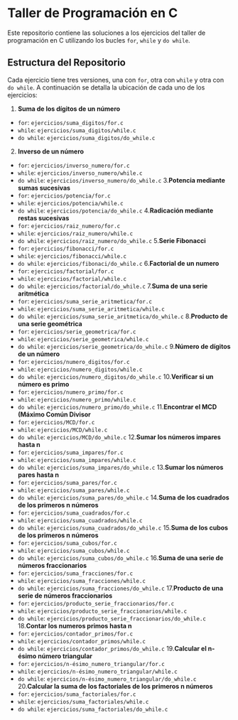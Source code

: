  # Taller de Programación en C 
Este repositorio contiene las soluciones a los ejercicios del taller de programación en C utilizando los bucles `for`, `while` y `do while`. 
## Estructura del Repositorio 
Cada ejercicio tiene tres versiones, una con `for`, otra con `while` y otra con `do while`. A continuación se detalla la ubicación de cada uno de los ejercicios: 
1. **Suma de los dígitos de un número** 
- `for`: `ejercicios/suma_digitos/for.c` 
- `while`: `ejercicios/suma_digitos/while.c` 
- `do while`: `ejercicios/suma_digitos/do_while.c`
2. **Inverso de un número** 
- `for`: `ejercicios/inverso_numero/for.c` 
- `while`: `ejercicios/inverso_numero/while.c` 
- `do while`: `ejercicios/inverso_numero/do_while.c` 
3.**Potencia mediante sumas sucesivas** 
- `for`: `ejercicios/potencia/for.c` 
- `while`: `ejercicios/potencia/while.c` 
- `do while`: `ejercicios/potencia/do_while.c` 
4.**Radicación mediante restas sucesivas** 
- `for`: `ejercicios/raiz_numero/for.c` 
- `while`: `ejercicios/raiz_numero/while.c` 
- `do while`: `ejercicios/raiz_numero/do_while.c`
5.**Serie Fibonacci** 
- `for`: `ejercicios/fibonacci/for.c` 
- `while`: `ejercicios/fibonacci/while.c` 
- `do while`: `ejercicios/fibonaci/do_while.c`
6.**Factorial de un numero** 
- `for`: `ejercicios/factorial/for.c` 
- `while`: `ejercicios/factorial/while.c` 
- `do while`: `ejercicios/factorial/do_while.c`
7.**Suma de una serie aritmética** 
- `for`: `ejercicios/suma_serie_aritmetica/for.c` 
- `while`: `ejercicios/suma_serie_aritmetica/while.c` 
- `do while`: `ejercicios/suma_serie_aritmetica/do_while.c`
8.**Producto de una serie geométrica** 
- `for`: `ejercicios/serie_geometrica/for.c` 
- `while`: `ejercicios/serie_geometrica/while.c` 
- `do while`: `ejercicios/serie_geometrica/do_while.c`
9.**Número de dígitos de un número** 
- `for`: `ejercicios/numero_digitos/for.c` 
- `while`: `ejercicios/numero_digitos/while.c` 
- `do while`: `ejercicios/numero_digitos/do_while.c`
10.**Verificar si un número es primo** 
- `for`: `ejercicios/numero_primo/for.c` 
- `while`: `ejercicios/numero_primo/while.c` 
- `do while`: `ejercicios/numero_primo/do_while.c`
11.**Encontrar el MCD (Máximo Común Divisor** 
- `for`: `ejercicios/MCD/for.c` 
- `while`: `ejercicios/MCD/while.c` 
- `do while`: `ejercicios/MCD/do_while.c`
12.**Sumar los números impares hasta n** 
- `for`: `ejercicios/suma_impares/for.c` 
- `while`: `ejercicios/suma_impares/while.c` 
- `do while`: `ejercicios/suma_impares/do_while.c`
13.**Sumar los números pares hasta n** 
- `for`: `ejercicios/suma_pares/for.c` 
- `while`: `ejercicios/suma_pares/while.c` 
- `do while`: `ejercicios/suma_pares/do_while.c`
14.**Suma de los cuadrados de los primeros n números** 
- `for`: `ejercicios/suma_cuadrados/for.c` 
- `while`: `ejercicios/suma_cuadrados/while.c` 
- `do while`: `ejercicios/suma_cuadrados/do_while.c`
15.**Suma de los cubos de los primeros n números** 
- `for`: `ejercicios/suma_cubos/for.c` 
- `while`: `ejercicios/suma_cubos/while.c` 
- `do while`: `ejercicios/suma_cubos/do_while.c`
16.**Suma de una serie de números fraccionarios** 
- `for`: `ejercicios/suma_fracciones/for.c` 
- `while`: `ejercicios/suma_fracciones/while.c` 
- `do while`: `ejercicios/suma_fracciones/do_while.c`
17.**Producto de una serie de números fraccionarios** 
- `for`: `ejercicios/producto_serie_fraccionarios/for.c` 
- `while`: `ejercicios/producto_serie_fraccionarios/while.c` 
- `do while`: `ejercicios/producto_serie_fraccionarios/do_while.c`
18.**Contar los numeros primos hasta n** 
- `for`: `ejercicios/contador_primos/for.c` 
- `while`: `ejercicios/contador_primos/while.c` 
- `do while`: `ejercicios/contador_primos/do_while.c`
19.**Calcular el n-ésimo número triangular** 
- `for`: `ejercicios/n-ésimo_numero_triangular/for.c` 
- `while`: `ejercicios/n-ésimo_numero_triangular/while.c` 
- `do while`: `ejercicios/n-ésimo_numero_triangular/do_while.c`
20.**Calcular la suma de los factoriales de los primeros n números** 
- `for`: `ejercicios/suma_factoriales/for.c` 
- `while`: `ejercicios/suma_factoriales/while.c` 
- `do while`: `ejercicios/suma_factoriales/do_while.c`
